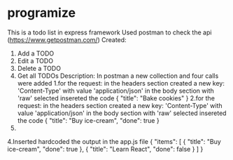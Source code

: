 # programize
This is a todo list in express framework
Used postman to check the api (https://www.getpostman.com/)
Created: 
1. Add a TODO
2. Edit a TODO
3. Delete a TODO
4. Get all TODOs
Description:
In postman a new collection and four calls were  added
1.for the request:
    in the headers section created a new key: 'Content-Type' with value 'application/json'
    in the body section with 'raw' selected insereted the code 
    {
    "title": "Bake cookies"
    }
2.for the request:
    in the headers section created a new key: 'Content-Type' with value 'application/json'
    in the body section with 'raw' selected insereted the code 
    {
    "title": "Buy ice-cream",
    "done": true
    }
3.
4.Inserted hardcoded the output in the app.js file
{
  "items": [
    {
      "title": "Buy ice-cream",
      "done": true
    },
    {
      "title": "Learn React",
      "done": false
    }
  ]
}
